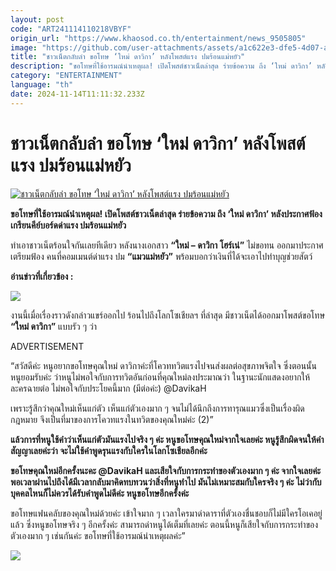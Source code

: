 ```yaml
---
layout: post
code: "ART241114110218VBYF"
origin_url: "https://www.khaosod.co.th/entertainment/news_9505805"
image: "https://github.com/user-attachments/assets/a1c622e3-dfe5-4d07-ad07-d1f4bee8f680"
title: "ชาวเน็ตกลับลำ ขอโทษ ‘ใหม่ ดาวิกา’ หลังโพสต์แรง ปมร้อนแม่หยัว"
description: "ขอโทษที่ใช้อารมณ์นำเหตุผล! เปิดโพสต์ชาวเน็ตล่าสุด ร่ายข้อความ ถึง ‘ใหม่ ดาวิกา’ หลังประกาศฟ้องเกรียนคีย์บอร์ดด่าแรง ปมร้อนแม่หยัว"
category: "ENTERTAINMENT"
language: "th"
date: 2024-11-14T11:11:32.233Z
---
```


# ชาวเน็ตกลับลำ ขอโทษ ‘ใหม่ ดาวิกา’ หลังโพสต์แรง ปมร้อนแม่หยัว

[![ชาวเน็ตกลับลำ ขอโทษ ‘ใหม่ ดาวิกา’ หลังโพสต์แรง ปมร้อนแม่หยัว](https://www.khaosod.co.th/wpapp/uploads/2024/11/post141167-5.jpg "ชาวเน็ตกลับลำ ขอโทษ ‘ใหม่ ดาวิกา’ หลังโพสต์แรง ปมร้อนแม่หยัว")](https://www.khaosod.co.th/wpapp/uploads/2024/11/post141167-5.jpg)

**ขอโทษที่ใช้อารมณ์นำเหตุผล! เปิดโพสต์ชาวเน็ตล่าสุด ร่ายข้อความ ถึง ‘ใหม่ ดาวิกา’ หลังประกาศฟ้องเกรียนคีย์บอร์ดด่าแรง ปมร้อนแม่หยัว**

ทำเอาชาวเน็ตร้อนใจกันเลยทีเดียว หลังนางเอกสาว **“ใหม่ – ดาวิกา โฮร์เน่”** ไม่ขอทน ออกมาประกาศเตรียมฟ้อง คนที่คอมเมนต์ด่าแรง ปม **“แมวแม่หยัว”** พร้อมบอกว่าเงินที่ได้จะเอาไปทำบุญช่วยสัตว์

**อ่านข่าวที่เกี่ยวข้อง :**

[![](https://www.khaosod.co.th/wpapp/uploads/2024/11/davika141167-13.jpg)](https://www.khaosod.co.th/wpapp/uploads/2024/11/davika141167-13.jpg)

งานนี้เมื่อเรื่องราวดังกล่าวแขร์ออกไป ร้อนไปถึงโลกโซเชียลฯ ที่ล่าสุด มีชาวเน็ตได้ออกมาโพสต์ขอโทษ **“ใหม่ ดาวิกา”** แบบรัว ๆ ว่า

ADVERTISEMENT

“สวัสดีค่ะ หนูอยากขอโทษคุณใหม่ ดาวิกาค่ะที่โควททวิตแรงไปจนส่งผลต่อสุขภาพจิตใจ ซึ่งตอนนั้นหนูยอมรับค่ะ ว่าหนูไม่พอใจกับการทวิตอันก่อนที่คุณใหม่ลงประมาณว่า ในฐานะนักแสดงอยากให้ละครฉายต่อ ไม่พอใจกับประโยคนี้มาก (มีต่อค่ะ) @DavikaH

เพราะรู้สึกว่าคุณใหม่เห็นแก่ตัว เห็นแก่ตัวเองมาก ๆ จนไม่ได้นึกถึงการทารุณแมวซึ่งเป็นเรื่องผิดกฎหมาย จึงเป็นที่มาของการโควทแรงในทวิตของคุณใหม่ค่ะ (2)”

**แล้วการที่หนูใช้คำว่าเห็นแก่ตัวมันแรงไปจริง ๆ ค่ะ หนูขอโทษคุณใหม่จากใจเลยค่ะ หนูรู้สึกผิดจนให้คำสัญญาเลยค่ะว่า จะไม่ใช้คำพูดรุนแรงกับใครในโลกโซเชียลอีกค่ะ**

**ขอโทษคุณใหม่อีกครั้งนะคะ @DavikaH และเสียใจกับการกระทำของตัวเองมาก ๆ ค่ะ จากใจเลยค่ะ พอเวลาผ่านไปถึงได้มีเวลากลับมาคิดทบทวนว่าสิ่งที่หนูทำไป มันไม่เหมาะสมกับใครจริง ๆ ค่ะ ไม่ว่ากับบุคคลไหนก็ไม่ควรได้รับคำพูดไม่ดีค่ะ หนูขอโทษอีกครั้งค่ะ**

ขอโทษแฟนคลับของคุณใหม่ด้วยค่ะ เข้าใจมาก ๆ เวลาใครมาด่าดาราที่ตัวเองชื่นชอบก็ไม่มีใครโอเคอยู่แล้ว ซึ่งหนูขอโทษจริง ๆ อีกครั้งค่ะ สามารถด่าหนูได้เต็มที่เลยค่ะ ตอนนี้หนูก็เสียใจกับการกระทำของตัวเองมาก ๆ เช่นกันค่ะ ขอโทษที่ใช้อารมณ์นำเหตุผลค่ะ”

[![](https://www.khaosod.co.th/wpapp/uploads/2024/11/post141167-2.jpg)](https://www.khaosod.co.th/wpapp/uploads/2024/11/post141167-2.jpg)